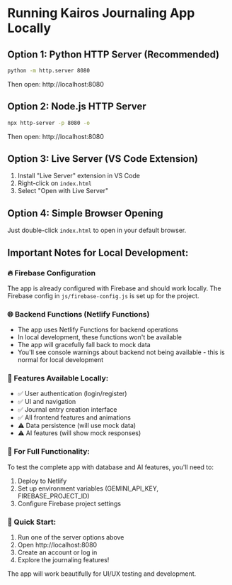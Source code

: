 # Running Kairos Journaling App Locally

## Option 1: Python HTTP Server (Recommended)
```bash
python -m http.server 8080
```
Then open: http://localhost:8080

## Option 2: Node.js HTTP Server
```bash
npx http-server -p 8080 -o
```
Then open: http://localhost:8080

## Option 3: Live Server (VS Code Extension)
1. Install "Live Server" extension in VS Code
2. Right-click on `index.html`
3. Select "Open with Live Server"

## Option 4: Simple Browser Opening
Just double-click `index.html` to open in your default browser.

## Important Notes for Local Development:

### 🔥 Firebase Configuration
The app is already configured with Firebase and should work locally. The Firebase config in `js/firebase-config.js` is set up for the project.

### 🌐 Backend Functions (Netlify Functions)
- The app uses Netlify Functions for backend operations
- In local development, these functions won't be available
- The app will gracefully fall back to mock data
- You'll see console warnings about backend not being available - this is normal for local development

### 📱 Features Available Locally:
- ✅ User authentication (login/register)
- ✅ UI and navigation
- ✅ Journal entry creation interface
- ✅ All frontend features and animations
- ⚠️ Data persistence (will use mock data)
- ⚠️ AI features (will show mock responses)

### 🚀 For Full Functionality:
To test the complete app with database and AI features, you'll need to:
1. Deploy to Netlify
2. Set up environment variables (GEMINI_API_KEY, FIREBASE_PROJECT_ID)
3. Configure Firebase project settings

### 🎯 Quick Start:
1. Run one of the server options above
2. Open http://localhost:8080
3. Create an account or log in
4. Explore the journaling features!

The app will work beautifully for UI/UX testing and development. 